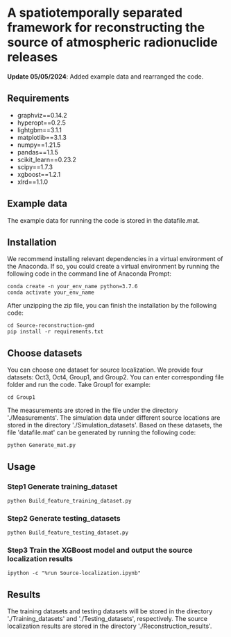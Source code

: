 # A spatiotemporally separated framework for reconstructing the source of atmospheric radionuclide releases
**Update 05/05/2024**: Added example data and rearranged the code.

## Requirements
* graphviz==0.14.2
* hyperopt==0.2.5
* lightgbm==3.1.1
* matplotlib==3.1.3
* numpy==1.21.5
* pandas==1.1.5
* scikit_learn==0.23.2
* scipy==1.7.3
* xgboost==1.2.1
* xlrd==1.1.0

## Example data
The example data for running the code is stored in the datafile.mat.

## Installation
We recommend installing relevant dependencies in a virtual environment of the Anaconda. If so, you could create a virtual environment by running the following code in the command line of Anaconda Prompt:
```
conda create -n your_env_name python=3.7.6
conda activate your_env_name
```
After unzipping the zip file, you can finish the installation by the following code:
```
cd Source-reconstruction-gmd
pip install -r requirements.txt
```
## Choose datasets

You can choose one dataset for source localization. We provide four datasets: Oct3, Oct4, Group1, and Group2. You can enter corresponding file folder and run the code. Take Group1 for example:

```
cd Group1
```

The measurements are stored in the file under the directory './Measurements'. The simulation data under different source locations are stored in the directory './Simulation_datasets'. Based on these datasets, the file 'datafile.mat' can be generated by running the following code:

```
python Generate_mat.py
```

## Usage

### Step1 Generate training_dataset
```
python Build_feature_training_dataset.py
```
### Step2 Generate testing_datasets
```
python Build_feature_testing_dataset.py
```
### Step3 Train the XGBoost model and output the source localization results
```
ipython -c "%run Source-localization.ipynb"
```

## Results
The training datasets and testing datasets will be stored in the directory './Training_datasets' and './Testing_datasets', respectively.
The source localization results are stored in the directory './Reconstruction_results'.
